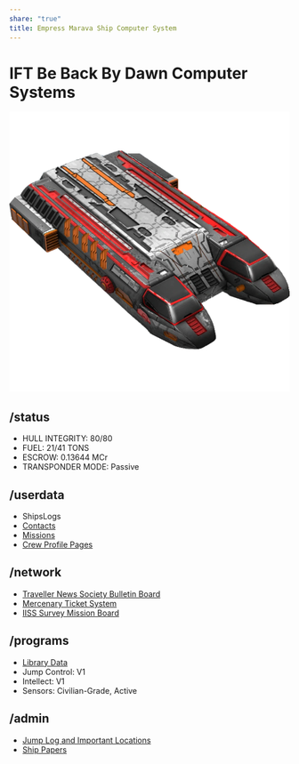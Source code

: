```yaml
---
share: "true"
title: Empress Marava Ship Computer System
---
```

# IFT Be Back By Dawn Computer Systems  
  
![400x400](./Attachments/BeBackByDawn.png)  
  
## /status  
* HULL INTEGRITY: 80/80  
* FUEL: 21/41 TONS  
* ESCROW: 0.13644 MCr  
* TRANSPONDER MODE: Passive  
  
## /userdata  
  
* ShipsLogs  
* [Contacts](./Contacts/index.md)  
* [Missions](./Attachments/Missions.md)  
* [Crew Profile Pages](./Crew/index.md)  
  
## /network  
  
* [Traveller News Society Bulletin Board](./TNS/index.md)  
* [Mercenary Ticket System](./MercenaryTicketSystem.md)  
* [IISS Survey Mission Board](./IISSBoard.md)  
  
## /programs  
* [Library Data](./LibraryData/index.md)  
* Jump Control: V1  
* Intellect: V1  
* Sensors: Civilian-Grade, Active  
  
## /admin  
* [Jump Log and Important Locations](./JumpLog.md)  
* [Ship Papers](./ShipPapers/index.md)  
  
